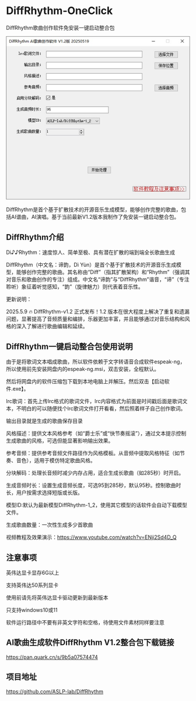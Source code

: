 # DiffRhythm-OneClick
DiffRhythm歌曲创作软件免安装一键启动整合包

![](https://raw.githubusercontent.com/aidayang/DiffRhythm-OneClick/refs/heads/main/a.jpg)

DiffRhythm是首个基于扩散技术的开源音乐生成模型，能够创作完整的歌曲，包括AI谱曲，AI演唱。基于当前最新V1.2版本我制作了免安装一键启动整合包。

## DiffRhythm介绍
Di♪♪Rhythm：速度惊人、简单至极、具有潜在扩散的端到端全长歌曲生成

DiffRhythm（中文名：谛韵，Dì Yùn）是首个基于扩散技术的开源音乐生成模型，能够创作完整的歌曲。其名称由“Diff”（指其扩散架构）和“Rhythm”（强调其对音乐和歌曲创作的专注）组成。中文名“谛韵”与“DiffRhythm”谐音，“谛”（专注聆听）象征着听觉感知，“韵”（旋律魅力）则代表着音乐性。

更新说明：

2025.5.9 🔥 DiffRhythm-v1.2 正式发布！1.2 版本在很大程度上解决了重复和遗漏问题，显著提高了音频质量和编排，乐器更加丰富，并且能够通过对音乐结构和风格的深入了解进行歌曲编辑和延续。
## DiffRhythm一键启动整合包使用说明
由于是将歌词文本唱成歌曲，所以软件依赖于文字转语音合成软件espeak-ng，所以使用前先安装网盘内的espeak-ng.msi，双击安装，全程默认。

然后将网盘内的软件压缩包下载到本地电脑上并解压。然后双击【启动软件.exe】。

lrc歌词：首先上传lrc格式的歌词文件，lrc内容格式为前面是时间戳后面是歌词文本，不明白的可以随便找个lrc歌词文件打开看看，然后照着样子自己创作歌词。

输出目录就是生成的歌曲保存目录

风格描述：提供文本风格参考（如“爵士乐”或“快节奏摇滚”），通过文本提示控制生成歌曲的风格，可选但能显著影响输出效果。

参考音频：提供参考音频文件路径作为风格模板。从音频中提取风格特征（如节奏、音色），适用于模仿特定歌曲风格。

分块解码：处理长音频时减少内存占用，适合生成长歌曲（如285秒）时开启。

生成音频时长：设置生成音频长度，可选95到285秒，默认95秒。控制歌曲时长，用户按需求选择短版或长版。

模型ID:默认为最新模型DiffRhythm-1_2，使用其它模型的话软件会自动下载模型文件。

生成歌曲数量：一次性生成多少首歌曲

视频教程及效果演示：https://www.youtube.com/watch?v=ENji2Sd4D_Q

## 注意事项
英伟达显卡显存6G以上

支持英伟达50系列显卡

使用前请先将英伟达显卡驱动更新到最新版本

只支持windows10或11

软件运行路径中不要有非英文字符和空格，待使用文件素材同样要注意

## AI歌曲生成软件DiffRhythm V1.2整合包下载链接
https://pan.quark.cn/s/9b5a07574474

## 项目地址
https://github.com/ASLP-lab/DiffRhythm
